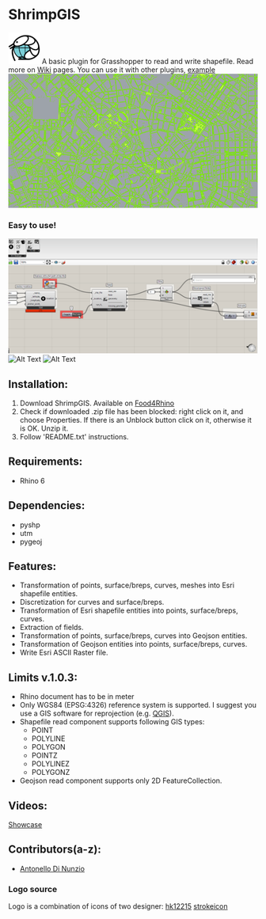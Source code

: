 # ShrimpGIS
![Logo](https://github.com/AntonelloDN/ShrimpGIS/blob/master/resources/shrimp_gis_logo.png)
A basic plugin for Grasshopper to read and write shapefile. Read more on [Wiki](https://github.com/AntonelloDN/ShrimpGIS/wiki) pages.
You can use it with other plugins, [example](http://htmlpreview.github.com/?https://github.com/AntonelloDN/ShrimpGIS/blob/master/resources/lb_shrimpgis_threejs_qgis/index.html)
![Alt Text](https://github.com/AntonelloDN/ShrimpGIS/blob/master/examples/ShrimpGIS_milan_top.png)
### Easy to use!
![Alt Text](https://github.com/AntonelloDN/ShrimpGIS/blob/master/examples/shrimp_gis.gif)
![Alt Text](https://github.com/AntonelloDN/ShrimpGIS/blob/master/examples/shrimp_gis_mesh.gif)
![Alt Text](https://github.com/AntonelloDN/ShrimpGIS/blob/master/examples/shrimp_gis_from_img_to_gis.gif)
## Installation:
1. Download ShrimpGIS. Available on [Food4Rhino](https://www.food4rhino.com/app/shrimpgis)
2. Check if downloaded .zip file has been blocked: right click on it, and choose Properties. If there is an Unblock button click on it, otherwise it is OK. Unzip it.
3. Follow 'README.txt' instructions.
## Requirements:
* Rhino 6
## Dependencies:
* pyshp
* utm
* pygeoj
## Features:
* Transformation of points, surface/breps, curves, meshes into Esri shapefile entities.
* Discretization for curves and surface/breps.
* Transformation of Esri shapefile entities into points, surface/breps, curves.
* Extraction of fields.
* Transformation of points, surface/breps, curves into Geojson entities.
* Transformation of Geojson entities into points, surface/breps, curves.
* Write Esri ASCII Raster file.
## Limits v.1.0.3:
* Rhino document has to be in meter
* Only WGS84 (EPSG:4326) reference system is supported. I suggest you use a GIS software for reprojection (e.g. [QGIS](https://www.qgis.org/en/site/)).
* Shapefile read component supports following GIS types:
  * POINT
  * POLYLINE
  * POLYGON
  * POINTZ
  * POLYLINEZ
  * POLYGONZ
* Geojson read component supports only 2D FeatureCollection.
## Videos:
[Showcase](https://youtu.be/UY8ezRylcj4)
## Contributors(a-z):
* [Antonello Di Nunzio](https://github.com/AntonelloDN)
### Logo source
Logo is a combination of icons of two designer: [hk12215](https://www.iconfinder.com/hk12215) [strokeicon](https://www.iconfinder.com/strokeicon)


